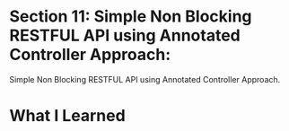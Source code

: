 # Section 11: Simple Non Blocking RESTFUL API using Annotated Controller Approach:

Simple Non Blocking RESTFUL API using Annotated Controller Approach.

# What I Learned




